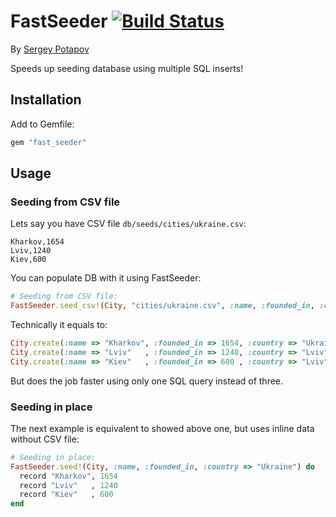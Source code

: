 # FastSeeder [![Build Status](https://secure.travis-ci.org/smartdict/smartdict-core.png)](http://travis-ci.org/greyblake/fast_seeder)

By [Sergey Potapov](https://github.com/greyblake)

Speeds up seeding database using multiple SQL inserts!

## Installation

Add to Gemfile:

```ruby
gem "fast_seeder"
```


## Usage

### Seeding from CSV file

Lets say you have CSV file `db/seeds/cities/ukraine.csv`:

```csv
Kharkov,1654
Lviv,1240
Kiev,600
```

You can populate DB with it using FastSeeder:

```ruby
# Seeding from CSV file:
FastSeeder.seed_csv!(City, "cities/ukraine.csv", :name, :founded_in, :country => "Ukraine")
```

Technically it equals to:

```ruby
City.create(:name => "Kharkov", :founded_in => 1654, :country => "Ukraine")
City.create(:name => "Lviv"   , :founded_in => 1240, :country => "Lviv")
City.create(:name => "Kiev"   , :founded_in => 600 , :country => "Lviv")
```

But does the job faster using only one SQL query instead of three.

### Seeding in place

The next example is equivalent to showed above one, but uses inline data
without CSV file:

```ruby
# Seeding in place:
FastSeeder.seed!(City, :name, :founded_in, :country => "Ukraine") do
  record "Kharkov", 1654
  record "Lviv"   , 1240
  record "Kiev"   , 600
end
```
